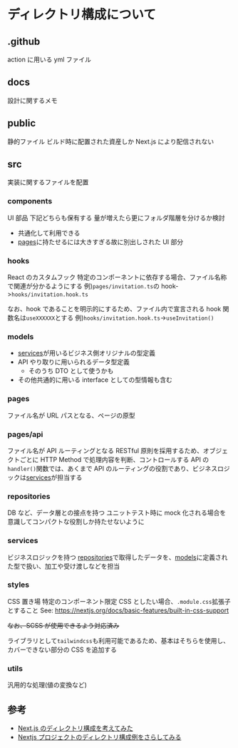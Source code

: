 # ディレクトリ構成について

## .github

action に用いる yml ファイル

## docs

設計に関するメモ

## public

静的ファイル
ビルド時に配置された資産しか Next.js により配信されない

## src

実装に関するファイルを配置

### components

UI 部品
下記どちらも保有する
量が増えたら更にフォルダ階層を分けるか検討

- 共通化して利用できる
- [pages](#pages)に持たせるには大きすぎる故に別出しされた UI 部分

### hooks

React のカスタムフック
特定のコンポーネントに依存する場合、ファイル名称で関連が分かるようにする
例)`pages/invitation.ts`の hook->`hooks/invitation.hook.ts`

なお、hook であることを明示的にするため、ファイル内で宣言される hook 関数名は`useXXXXXX`とする
例)`hooks/invitation.hook.ts`->`useInvitation()`

### models

- [services](#services)が用いるビジネス側オリジナルの型定義
- API やり取りに用いられるデータ型定義
  - そのうち DTO として使うかも
- その他共通的に用いる interface としての型情報も含む

### pages

ファイル名が URL パスとなる、ページの原型

### pages/api

ファイル名が API ルーティングとなる
RESTful 原則を採用するため、オブジェクトごとに HTTP Method で処理内容を判断、コントロールする
API の`handler()`関数では、あくまで API のルーティングの役割であり、ビジネスロジックは[services](#services)が担当する

### repositories

DB など、データ層との接点を持つ
ユニットテスト時に mock 化される場合を意識してコンパクトな役割しか持たせないように

### services

ビジネスロジックを持つ
[repositories](#repositories)で取得したデータを、[models](#models)に定義された型で扱い、加工や受け渡しなどを担当

### styles

CSS 置き場
特定のコンポーネント限定 CSS としたい場合、`.module.css`拡張子とすること
See: <https://nextjs.org/docs/basic-features/built-in-css-support>

~~なお、SCSS が使用できるよう対応済み~~

ライブラリとして`tailwindcss`も利用可能であるため、基本はそちらを使用し、カバーできない部分の CSS を追加する

### utils

汎用的な処理(値の変換など)

## 参考

- [Next.js のディレクトリ構成を考えてみた](https://zenn.dev/mongolyy/articles/01f0a4375edb2e)
- [Nextjs プロジェクトのディレクトリ構成例をさらしてみる](https://qiita.com/kentt/items/c86782b481ec175a57e2)
